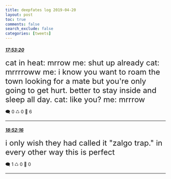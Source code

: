 ```yaml
---
title: deepfates log 2019-04-20
layout: post
toc: true
comments: false
search_exclude: false
categories: [tweets]
---
```



#### <a href = "https://twitter.com/deepfates/status/1119750930549710848">*17:53:20*</a>

<font size="5">cat in heat: mrrow  me: shut up already  cat: mrrrroww  me: i know you want to roam the town looking for a mate but you're only going to get hurt. better to stay inside and sleep all day.  cat: like you?  me: mrrrow</font>



🗨️ 0 ♺ 0 🤍  6   

---
    
#### <a href = "https://twitter.com/deepfates/status/1119765759679275008">*18:52:16*</a>

<font size="5">i only wish they had called it "zalgo trap." in every other way this is perfect</font>



🗨️ 1 ♺ 0 🤍  0   

---
    
            

